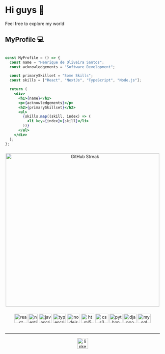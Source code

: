 # Hi guys 👋

Feel free to explore my world

## MyProfile 💻

```jsx

const MyProfile = () => {
  const name = "Henrique de Oliveira Santos";
  const acknowledgements = "Software Development";

  const primarySkillset = "Some Skills";
  const skills = ["React", "NextJs", "TypeScript", "Node.js"];

  return (
    <div>
      <h1>{name}</h1>
      <p>{acknowledgements}</p>
      <h2>{primarySkillset}</h2>
      <ul>
        {skills.map((skill, index) => (
          <li key={index}>{skill}</li>
        ))}
      </ul>
    </div>
  );
};


```

###

<div align="center" >
  <img width="500" src="http://github-readme-streak-stats.herokuapp.com?user=hernique33comiitei&theme=one-dark-pro" alt="GitHub Streak" />
</div>


###

<div align="center">
  <img src="https://cdn.jsdelivr.net/gh/devicons/devicon/icons/react/react-original.svg" height="30" width="42" alt="react logo"  />
  <img src="https://files.raycast.com/4dnlt8m2mcb98bzc4zb8pggc4csi" height="30" width="auto" alt="nextjs logo" />
  <img src="https://cdn.jsdelivr.net/gh/devicons/devicon/icons/javascript/javascript-original.svg" height="30" width="42" alt="javascript logo"  />
  <img src="https://cdn.jsdelivr.net/gh/devicons/devicon/icons/typescript/typescript-plain.svg" height="30" width="42" alt="typescript logo"  />
  <img src="https://cdn.jsdelivr.net/gh/devicons/devicon/icons/nodejs/nodejs-original.svg" height="30" width="42" alt="nodejs logo"  />
  <img src="https://cdn.jsdelivr.net/gh/devicons/devicon/icons/html5/html5-original.svg" height="30" width="42" alt="html5 logo"  />
  <img src="https://cdn.jsdelivr.net/gh/devicons/devicon/icons/css3/css3-original.svg" height="30" width="42" alt="css3 logo"  />
  <img src="https://cdn.jsdelivr.net/gh/devicons/devicon/icons/python/python-original.svg" height="30" width="42" alt="python logo"  />
  <img src="https://cdn.jsdelivr.net/gh/devicons/devicon/icons/django/django-plain.svg" height="30" width="42" alt="django logo"  />
  <img src="https://cdn.jsdelivr.net/gh/devicons/devicon/icons/mysql/mysql-original.svg" height="30" width="42" alt="mysql logo"  />      
</div>

<br>

<hr>


<div align="center">
  <a href="https://www.linkedin.com/in/henrique-oliveira-1639a924a/" target="_blank">
    <img src="https://img.shields.io/static/v1?message=LinkedIn&logo=linkedin&label=&color=0077B5&logoColor=white&labelColor=&style=for-the-badge" height="35" alt="linkedin logo"  />
  </a>
</div>

